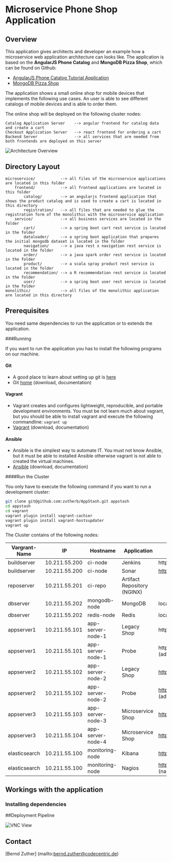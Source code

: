 # Microservice Phone Shop Application

## Overview

This application gives architects and developer an example how a microservice web application architecture can 
looks like. The application is based on the **AngularJS Phone Catalog** and **MongoDB Pizza Shop**, which can be found 
on Github: 
- [AngularJS Phone Catalog Tutorial Application](https://github.com/angular/angular-phonecat)
- [MongoDB Pizza Shop](https://github.com/comsysto/mongodb-onlineshop)

The application shows a small online shop for mobile devices that implements the following use cases. An user is able to
see different catalogs of mobile devices and is able to order them.

The online shop will be deployed on the following cluster nodes:

    Catalog Application Server    --> angular frontend for catalog data and create a cart
    Checkout Application Server   --> react frontend for ordering a cart
    Backend Server                --> all services that are needed from both frontends are deployed on this server 
    
![Architecture Overview](https://raw.githubusercontent.com/zutherb/AppStash/ci-server/external/images/deployment-diagram.png)

## Directory Layout

    microservice/           --> all files of the microservice applications are located in this folder
        frontend/           --> all frontend applications are located in this folder
            catalog/        --> an angularjs frontend application that shows the product catalog and is used to create a cart is located in this directory
            registration/   --> all files that are needed to glue the registration form of the monolithic with the microservice application
        service/            --> all business services are located in the folder
            cart/           --> a spring boot cart rest service is located in the folder
            dataloader/     --> a spring boot application that prepares the initial mongodb dataset is located in the folder
            navigation/     --> a java rest x navigation rest service is located in the folder
            order/          --> a java spark order rest service is located in the folder
            product/        --> a scala spray product rest service is located in the folder
            recommendation/ --> a R recommendation rest service is located in the folder
            user/           --> a spring boot user rest service is located in the folder
    monolithic/             --> all files of the monolithic application are located in this directory

## Prerequisites

You need same dependencies to run the application or to extends the application.

###Running 

If you want to run the application you has to install the following programs on our machine.

#### Git

- A good place to learn about setting up git is [here](https://help.github.com/articles/set-up-git)
- Git [home](http://git-scm.com/) (download, documentation)

#### Vagrant

- Vagrant creates and configures lightweight, reproducible, and portable development environments. You must be not learn 
  much about vagrant, but you should be able to install vagrant and execute the following commandline: ```vagrant up```
- [Vagrant](https://www.vagrantup.com/) (download, documentation)

#### Ansible

- Ansible is the simplest way to automate IT. You must not know Ansible, but it must be able to installed Ansible 
  otherwise vagrant is not able to created the virtual machines.
- [Ansible](http://www.ansible.com/) (download, documentation)

####Run the Cluster 

You only have to execute the following command if you want to run a development cluster: 

```bash
git clone git@github.com:zutherb/AppStash.git appstash
cd appstash
cd vagrant
vagrant plugin install vagrant-cachier
vagrant plugin install vagrant-hostsupdater
vagrant up
```

The Cluster contains of the following nodes:

Vargrant-Name | IP            | Hostname           | Application        | Forward
--------------|---------------|--------------------|--------------------|------------------------
buildserver   | 10.211.55.200 | ci-node            | Jenkins            | http://http://ci.microservice.io:10000/
buildserver   | 10.211.55.200 | ci-node            | Sonar              | http://ci.microservice.io:9000/
reposerver    | 10.211.55.201 | ci-repo            | Artifact Repository (NGINX) |
dbserver      | 10.211.55.202 | mongodb-node       | MongoDB            | localhost:27017
dbserver      | 10.211.55.202 | redis-node         | Redis              | localhost:6379
appserver1    | 10.211.55.101 | app-server-node-1  | Legacy Shop        | http://app-server-node-1:8080/shop/
appserver1    | 10.211.55.101 | app-server-node-1  | Probe              | http://app-server-node-1:8080/probe/ (admin / topsecret)
appserver2    | 10.211.55.102 | app-server-node-2  | Legacy Shop        | http://shop.monolith.io:8081/shop/
appserver2    | 10.211.55.102 | app-server-node-2  | Probe              | http://shop.monolith.io:8081/probe/ (admin / topsecret)
appserver3    | 10.211.55.103 | app-server-node-3  | Microservice Shop  | http://test-shop.microservice.io/
appserver3    | 10.211.55.104 | app-server-node-4  | Microservice Shop  | http://shop.microservice.io/
elasticsearch | 10.211.55.100 | monitoring-node    | Kibana             | http://monitoring.microservice.io/
elasticsearch | 10.211.55.100 | monitoring-node    | Nagios             | http://monitoring.microservice.io/nagios3/ (nagiosadmin / admin123)

## Workings with the application


### Installing dependencies

##Deployment Pipeline

![VNC View](https://raw.githubusercontent.com/zutherb/AppStash/ci-server/external/images/vnc-jenkins.png)

## Contact

[Bernd Zuther] (mailto:bernd.zuther@codecentric.de)

